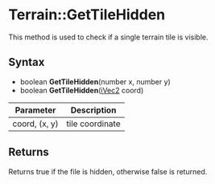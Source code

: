 # Terrain::GetTileHidden

This method is used to check if a single terrain tile is visible.

## Syntax

- boolean **GetTileHidden**(number x, number y)
- boolean **GetTileHidden**([iVec2](iVec2) coord)

| Parameter | Description |
|---|---|
| coord, (x, y) | tile coordinate |

## Returns

Returns true if the file is hidden, otherwise false is returned.
